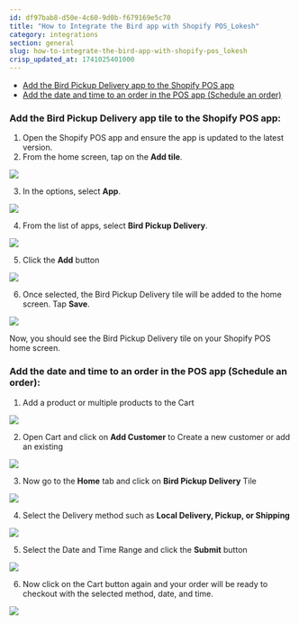 ```yaml
---
id: df97bab8-d50e-4c60-9d0b-f679169e5c70
title: "How to Integrate the Bird app with Shopify POS_Lokesh"
category: integrations
section: general
slug: how-to-integrate-the-bird-app-with-shopify-pos_lokesh
crisp_updated_at: 1741025401000
---
```


* [Add the Bird Pickup Delivery app to the Shopify POS app](#3-add-the-bird-pickup-delivery-app-tile-to-the-shopify-pos-app)
* [Add the date and time to an order in the POS app (Schedule an order)](#3-add-the-date-and-time-to-an-order-in-the-pos-app-schedule-an-order)

### Add the Bird Pickup Delivery app tile to the Shopify POS app:

1. Open the Shopify POS app and ensure the app is updated to the latest version.
2. From the home screen, tap on the **Add tile**.

![](https://storage.crisp.chat/users/helpdesk/website/ca826b447482b000/image_ddbio5.png)

3. In the options, select **App**.

![](https://storage.crisp.chat/users/helpdesk/website/ca826b447482b000/image_1wnxqa7.png)

4. From the list of apps, select **Bird Pickup Delivery**.

![](https://storage.crisp.chat/users/helpdesk/website/ca826b447482b000/image_10vzxre.png)

5. Click the **Add** button

![](https://storage.crisp.chat/users/helpdesk/website/ca826b447482b000/image_1brx9fw.png)

6. Once selected, the Bird Pickup Delivery tile will be added to the home screen. Tap **Save**.

![](https://storage.crisp.chat/users/helpdesk/website/ca826b447482b000/image_1qav6un.png)

Now, you should see the Bird Pickup Delivery tile on your Shopify POS home screen.

### Add the date and time to an order in the POS app (Schedule an order):

1. Add a product or multiple products to the Cart

![](https://storage.crisp.chat/users/helpdesk/website/ca826b447482b000/image_3e55.png)

2. Open Cart and click on **Add Customer** to Create a new customer or add an existing

![](https://storage.crisp.chat/users/helpdesk/website/ca826b447482b000/image_w95jn2.png)

3. Now go to the **Home** tab and click on **Bird Pickup Delivery** Tile

![](https://storage.crisp.chat/users/helpdesk/website/ca826b447482b000/image_kly52x.png)

4. Select the Delivery method such as **Local Delivery, Pickup, or Shipping**

![](https://storage.crisp.chat/users/helpdesk/website/ca826b447482b000/image_nia81g.png)

5. Select the Date and Time Range and click the **Submit** button

![](https://storage.crisp.chat/users/helpdesk/website/ca826b447482b000/image_tgaxh6.png)

6. Now click on the Cart button again and your order will be ready to checkout with the selected method, date, and time.

![](https://storage.crisp.chat/users/helpdesk/website/ca826b447482b000/image_h0n1wf.png)

